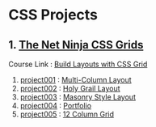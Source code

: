 # CSS Projects

## 1. [The Net Ninja CSS Grids](./TheNetNinja_CSS_Grids/ 'Goto The Net Ninja CSS Grids Directory')

Course Link : [Build Layouts with CSS Grid](https://youtube.com/playlist?list=PL4cUxeGkcC9hk02lFb6EkdXF2DYGl4Gg4/ 'Youtube Link')

1. [project001](./TheNetNinja_CSS_Grids/project001 'Goto project001 Directory') : [Multi-Column Layout](https://youtu.be/5cIMvD2ZDo0/ 'Youtube link')
2. [project002](./TheNetNinja_CSS_Grids/project002 'Goto project002 Directory') : [Holy Grail Layout](https://youtu.be/cJvMbQq0MIQ/ 'Youtube link')
3. [project003](./TheNetNinja_CSS_Grids/project003 'Goto project003 Directory') : [Masonry Style Layout](https://youtu.be/OF7jjbgw0H0/ 'Youtube link')
4. [project004](./TheNetNinja_CSS_Grids/project004 'Goto project004 Directory') : [Portfolio](https://youtu.be/urRKVhRTflM?si=5pBLLiE_WuACvvNF/ 'Youtube link')
5. [project005](./TheNetNinja_CSS_Grids/project005 'Goto project005 Directory') : [12 Column Grid](https://youtu.be/-IAypuhKgJs?si=P_0GdsmX9fVP98IX/ 'Youtube link')
